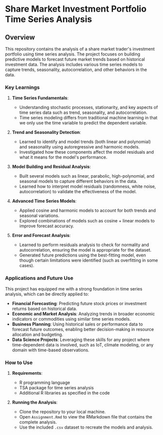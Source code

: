 # Share Market Investment Portfolio Time Series Analysis

## Overview

This repository contains the analysis of a share market trader's investment portfolio using time series analysis. The project focuses on building predictive models to forecast future market trends based on historical investment data. The analysis includes various time series models to capture trends, seasonality, autocorrelation, and other behaviors in the data.

### Key Learnings

1. **Time Series Fundamentals**: 
   - Understanding stochastic processes, stationarity, and key aspects of time series data such as trend, seasonality, and autocorrelation.
   - Time series modeling differs from traditional machine learning in that we only use the time variable to predict the dependent variable.

2. **Trend and Seasonality Detection**:
   - Learned to identify and model trends (both linear and polynomial) and seasonality using autoregressive and harmonic models. 
   - Investigated how these components affect the model residuals and what it means for the model's performance.

3. **Model Building and Residual Analysis**:
   - Built several models such as linear, parabolic, high-polynomial, and seasonal models to capture different behaviors in the data.
   - Learned how to interpret model residuals (randomness, white noise, autocorrelation) to validate the effectiveness of the model.

4. **Advanced Time Series Models**:
   - Applied cosine and harmonic models to account for both trends and seasonal variations.
   - Explored combinations of models such as cosine + linear models to improve forecast accuracy.

5. **Error and Forecast Analysis**:
   - Learned to perform residuals analysis to check for normality and autocorrelation, ensuring the model is appropriate for the dataset.
   - Generated future predictions using the best-fitting model, even though certain limitations were identified (such as overfitting in some cases).

### Applications and Future Use

This project has equipped me with a strong foundation in time series analysis, which can be directly applied to:
- **Financial Forecasting**: Predicting future stock prices or investment returns based on historical data.
- **Economic and Market Analysis**: Analyzing trends in broader economic indicators or commodities using similar time series models.
- **Business Planning**: Using historical sales or performance data to forecast future outcomes, enabling better decision-making in resource allocation and budgeting.
- **Data Science Projects**: Leveraging these skills for any project where time-dependent data is involved, such as IoT, climate modeling, or any domain with time-based observations.

### How to Use

1. **Requirements**:
   - R programming language
   - TSA package for time series analysis
   - Additional R libraries as specified in the code

2. **Running the Analysis**:
   - Clone the repository to your local machine.
   - Open `Assignment.Rmd` to view the RMarkdown file that contains the complete analysis.
   - Use the included `.csv` dataset to recreate the models and analysis.
